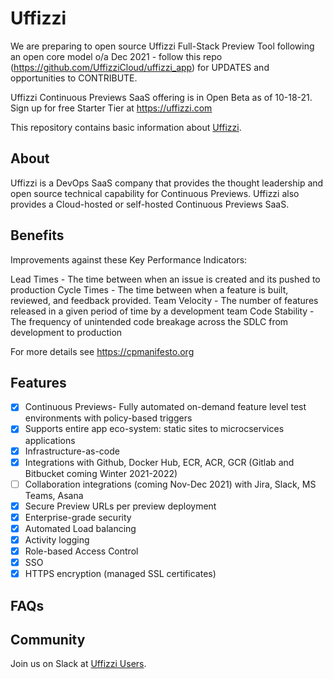 # Uffizzi

We are preparing to open source Uffizzi Full-Stack Preview Tool following an open core model o/a Dec 2021 - follow this repo (https://github.com/UffizziCloud/uffizzi_app) for UPDATES and opportunities to CONTRIBUTE. 

Uffizzi Continuous Previews SaaS offering is in Open Beta as of 10-18-21.  Sign up for free Starter Tier at https://uffizzi.com

This repository contains basic information about [Uffizzi](https://uffizzi.com).

## About
Uffizzi is a DevOps SaaS company that provides the thought leadership and open source technical capability for Continuous Previews.  Uffizzi also provides a Cloud-hosted or self-hosted Continuous Previews SaaS. 

## Benefits

Improvements against these Key Performance Indicators:

Lead Times - The time between when an issue is created and its pushed to production
Cycle Times - The time between when a feature is built, reviewed, and feedback provided.
Team Velocity - The number of features released in a given period of time by a development team
Code Stability - The frequency of unintended code breakage across the SDLC from development to production

For more details see https://cpmanifesto.org

## Features
- [x] Continuous Previews- Fully automated on-demand feature level test environments with policy-based triggers
- [x] Supports entire app eco-system: static sites to microcservices applications
- [x] Infrastructure-as-code
- [x] Integrations with Github, Docker Hub, ECR, ACR, GCR (Gitlab and Bitbucket coming Winter 2021-2022)
- [ ] Collaboration integrations (coming Nov-Dec 2021) with Jira, Slack, MS Teams, Asana
- [x] Secure Preview URLs per preview deployment
- [x] Enterprise-grade security
- [x] Automated Load balancing
- [x] Activity logging
- [x] Role-based Access Control
- [x] SSO
- [x] HTTPS encryption (managed SSL certificates)

## FAQs


## Community
Join us on Slack at [Uffizzi Users](https://join.slack.com/t/uffizzi/shared_invite/zt-ffr4o3x0-J~0yVT6qgFV~wmGm19Ux9A).


